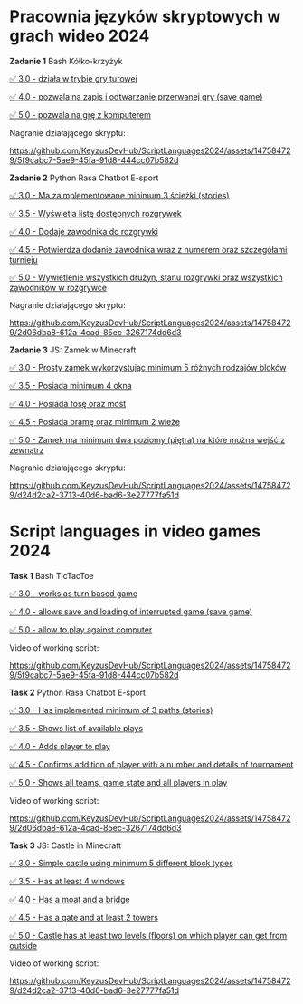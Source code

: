 # Pracownia języków skryptowych w grach wideo 2024
**Zadanie 1** Bash Kółko-krzyżyk

[:white_check_mark: 3.0 - działa w trybie gry turowej](https://github.com/KeyzusDevHub/ScriptLanguages2024/tree/main/Bash/3.0)

[:white_check_mark: 4.0 - pozwala na zapis i odtwarzanie przerwanej gry (save game)](https://github.com/KeyzusDevHub/ScriptLanguages2024/tree/main/Bash/4.0)

[:white_check_mark: 5.0 - pozwala na grę z komputerem ](https://github.com/KeyzusDevHub/ScriptLanguages2024/tree/main/Bash/5.0)

Nagranie działającego skryptu:

https://github.com/KeyzusDevHub/ScriptLanguages2024/assets/147584729/5f9cabc7-5ae9-45fa-91d8-444cc07b582d

**Zadanie 2** Python Rasa Chatbot E-sport

[:white_check_mark: 3.0 - Ma zaimplementowane minimum 3 ścieżki (stories)](https://github.com/KeyzusDevHub/ScriptLanguages2024/tree/main/PythonRasa/3.0)

[:white_check_mark: 3.5 - Wyświetla listę dostępnych rozgrywek](https://github.com/KeyzusDevHub/ScriptLanguages2024/tree/main/PythonRasa/3.5)

[:white_check_mark: 4.0 - Dodaje zawodnika do rozgrywki](https://github.com/KeyzusDevHub/ScriptLanguages2024/tree/main/PythonRasa/4.0)

[:white_check_mark: 4.5 - Potwierdza dodanie zawodnika wraz z numerem oraz szczegółami turnieju](https://github.com/KeyzusDevHub/ScriptLanguages2024/tree/main/PythonRasa/4.5)

[:white_check_mark: 5.0 - Wywietlenie wszystkich drużyn, stanu rozgrywki oraz wszystkich zawodników w rozgrywce](https://github.com/KeyzusDevHub/ScriptLanguages2024/tree/main/PythonRasa/5.0)

Nagranie działającego skryptu:

https://github.com/KeyzusDevHub/ScriptLanguages2024/assets/147584729/2d06dba8-612a-4cad-85ec-3267174dd6d3

**Zadanie 3** JS: Zamek w Minecraft

[:white_check_mark: 3.0 - Prosty zamek wykorzystując minimum 5 różnych rodzajów bloków](https://github.com/KeyzusDevHub/ScriptLanguages2024/tree/main/MinecraftJS/3.0)

[:white_check_mark: 3.5 - Posiada minimum 4 okna](https://github.com/KeyzusDevHub/ScriptLanguages2024/tree/main/MinecraftJS/3.5)

[:white_check_mark: 4.0 - Posiada fosę oraz most](https://github.com/KeyzusDevHub/ScriptLanguages2024/tree/main/MinecraftJS/4.0)

[:white_check_mark: 4.5 - Posiada bramę oraz minimum 2 wieże](https://github.com/KeyzusDevHub/ScriptLanguages2024/tree/main/MinecraftJS/4.5)

[:white_check_mark: 5.0 - Zamek ma minimum dwa poziomy (piętra) na które można wejść z zewnątrz](https://github.com/KeyzusDevHub/ScriptLanguages2024/tree/main/MinecraftJS/5.0)

Nagranie działającego skryptu:

https://github.com/KeyzusDevHub/ScriptLanguages2024/assets/147584729/d24d2ca2-3713-40d6-bad6-3e27777fa51d

# Script languages in video games 2024
**Task 1** Bash TicTacToe

[:white_check_mark: 3.0 - works as turn based game](https://github.com/KeyzusDevHub/ScriptLanguages2024/tree/main/Bash/3.0)

[:white_check_mark: 4.0 - allows save and loading of interrupted game (save game)](https://github.com/KeyzusDevHub/ScriptLanguages2024/tree/main/Bash/4.0)

[:white_check_mark: 5.0 - allow to play against computer](https://github.com/KeyzusDevHub/ScriptLanguages2024/tree/main/Bash/5.0)

Video of working script:

https://github.com/KeyzusDevHub/ScriptLanguages2024/assets/147584729/5f9cabc7-5ae9-45fa-91d8-444cc07b582d

**Task 2** Python Rasa Chatbot E-sport

[:white_check_mark: 3.0 - Has implemented minimum of 3 paths (stories)](https://github.com/KeyzusDevHub/ScriptLanguages2024/tree/main/PythonRasa/3.0)

[:white_check_mark: 3.5 - Shows list of available plays](https://github.com/KeyzusDevHub/ScriptLanguages2024/tree/main/PythonRasa/3.5)

[:white_check_mark: 4.0 - Adds player to play](https://github.com/KeyzusDevHub/ScriptLanguages2024/tree/main/PythonRasa/4.0)

[:white_check_mark: 4.5 - Confirms addition of player with a number and details of tournament](https://github.com/KeyzusDevHub/ScriptLanguages2024/tree/main/PythonRasa/4.5)

[:white_check_mark: 5.0 - Shows all teams, game state and all players in play](https://github.com/KeyzusDevHub/ScriptLanguages2024/tree/main/PythonRasa/5.0)

Video of working script:

https://github.com/KeyzusDevHub/ScriptLanguages2024/assets/147584729/2d06dba8-612a-4cad-85ec-3267174dd6d3

**Task 3** JS: Castle in Minecraft

[:white_check_mark: 3.0 - Simple castle using minimum 5 different block types](https://github.com/KeyzusDevHub/ScriptLanguages2024/tree/main/MinecraftJS/3.0)

[:white_check_mark: 3.5 - Has at least 4 windows](https://github.com/KeyzusDevHub/ScriptLanguages2024/tree/main/MinecraftJS/3.5)

[:white_check_mark: 4.0 - Has a moat and a bridge](https://github.com/KeyzusDevHub/ScriptLanguages2024/tree/main/MinecraftJS/4.0)

[:white_check_mark: 4.5 - Has a gate and at least 2 towers](https://github.com/KeyzusDevHub/ScriptLanguages2024/tree/main/MinecraftJS/4.5)

[:white_check_mark: 5.0 - Castle has at least two levels (floors) on which player can get from outside](https://github.com/KeyzusDevHub/ScriptLanguages2024/tree/main/MinecraftJS/5.0)

Video of working script:

https://github.com/KeyzusDevHub/ScriptLanguages2024/assets/147584729/d24d2ca2-3713-40d6-bad6-3e27777fa51d
